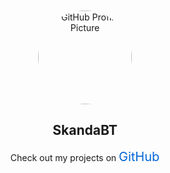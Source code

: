 <!DOCTYPE html>
<html lang="en">
<head>
    <meta charset="UTF-8">
    <meta name="viewport" content="width=device-width, initial-scale=1.0">
    <title>My GitHub Profile</title>
    <style>
        .github-profile {
            text-align: center;
            margin-top: 50px;
        }
        .github-profile img {
            border-radius: 50%;
            width: 150px;
            height: 150px;
        }
        .github-profile a {
            text-decoration: none;
            color: #0366d6;
            font-size: 20px;
        }
    </style>
</head>
<body>
    <div class="github-profile">
        <img src="https://github.com/your-username.png" alt="GitHub Profile Picture">
        <h2>SkandaBT</h2>
        <p>Check out my projects on <a href="https://github.com/skanda890" target="_blank">GitHub</a></p>
    </div>
</body>
</html>
